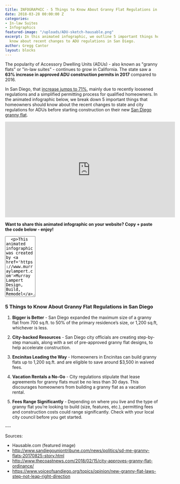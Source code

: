 ```yaml
---
title: INFOGRAPHIC - 5 Things to Know About Granny Flat Regulations in San Diego
date: 2018-03-28 00:00:00 Z
categories:
- In-law Suites
- Infographics
featured-image: "/uploads/ADU-sketch-hausable.png"
excerpt: In this animated infographic, we outline 5 important things homeowners should
  know about recent changes to ADU regulations in San Diego.
author: Gregg Cantor
layout: blocks
---
```


The popularity of Accessory Dwelling Units (ADUs) - also known as "granny flats" or "in-law suites" - continues to grow in California. The state saw a **63% increase in approved ADU construction permits in 2017** compared to 2016.

In San Diego, that [increase jumps to 71%](https://www.10news.com/news/california-sees-rise-in-granny-flat-construction), mainly due to recently loosened regulations and a simplified permitting process for qualified homeowners. In the animated infographic below, we break down 5 important things that homeowners should know about the recent changes to state and city regulations for ADUs before starting construction on their new [San Diego granny flat](/san-diego-in-law-suites).

<div class="spacing"></div>
<div class="flex-video">
  <iframe width="560" height="315" src="https://www.youtube.com/embed/93rf4U-gUNM?rel=0&amp;showinfo=0" frameborder="0" allowfullscreen></iframe>
</div>

**Want to share this animated infographic on your website? Copy + paste the code below - enjoy!**
<textarea style="width:100;height:200">
  <p>This animated infographic was created by <a href='https://www.murraylampert.com'>Murray Lampert Design, Build, Remodel</a>.</p><br />
  <iframe width="560" height="315" src="https://www.youtube.com/embed/93rf4U-gUNM?rel=0&amp;showinfo=0" frameborder="0" title="{{ page.title }}" alt="animated infographic of san diego granny flat regulations" allowfullscreen></iframe>
</textarea>

### 5 Things to Know About Granny Flat Regulations in San Diego

1. **Bigger is Better** - San Diego expanded the maximum size of a granny flat from 700 sq.ft. to 50% of the primary residence’s size, or 1,200 sq.ft, whichever is less.

2. **City-backed Resources** - San Diego city officials are creating step-by-step manuals, along with a set of pre-approved granny flat designs, to help accelerate construction.

3. **Encinitas Leading the Way** - Homeowners in Encinitas can build granny flats up to 1,200 sq.ft. and are eligible to save around $3,500 in waived fees.

4. **Vacation Rentals a No-Go** - City regulations stipulate that lease agreements for granny flats must be no less than 30 days. This discourages homeowners from building a granny flat as a vacation rental.

5. **Fees Range Significantly** - Depending on where you live and the type of granny flat you’re looking to build (size, features, etc.), permitting fees and construction costs could range significantly. Check with your local city council before you get started.

<div class="spacing"></div>
---

Sources:
- Hausable.com (featured image)
- http://www.sandiegouniontribune.com/news/politics/sd-me-granny-flats-20170825-story.html
- http://www.thecoastnews.com/2018/02/15/city-approves-granny-flat-ordinance/
- https://www.voiceofsandiego.org/topics/opinion/new-granny-flat-laws-step-not-leap-right-direction
